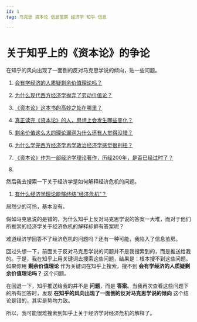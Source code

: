 ```yaml
---
id: 1
tag: 马克思 资本论 信息茧房 经济学 知乎 信息

---
```


# 关于知乎上的《资本论》的争论

在知乎的风向出现了一面倒的反对马克思学说的倾向，贴一些问题。

1. [会有学经济的人质疑剩余价值理论吗？](https://www.zhihu.com/question/263401784)
1. [为什么现代西方经济学抛弃了劳动价值论？](https://www.zhihu.com/question/30436087)

3. [《资本论》这本书的高妙之处在哪里？](https://www.zhihu.com/question/324740319)
4. [真正读完《资本论》的人，思想上会发生哪些变化？](https://www.zhihu.com/question/324874330)
5. [剩余价值这么大的理论漏洞为什么还有人觉得没错？](https://www.zhihu.com/question/626761618)
6. [为什么学完西方经济学再学政治经济学感觉很别扭？](https://www.zhihu.com/question/494284596)
7. [《资本论》作为一部经济学理论著作，历经200年，是否已经过时了？](https://www.zhihu.com/question/576351321)
8. []()

然后我去搜索一下关于经济学是如何解释经济危机的问题。

1. [有什么经济学理论能够终结“经济危机”？](https://www.zhihu.com/question/485046007)

居然少的可怜，基本没有。

假如马克思说的是错的，为什么知乎上反对马克思学说的答案一大堆，而对于他们所推崇的经济学关于经济危机的解释却鲜有答案呢？

难道经济学回答不了经济危机的问题吗？还有一种可能，我陷入了信息茧房。

回过头想一下，前面关于反对马克思学说的问题并不是我搜索到的，而是推送给我的。于是，我在知乎上用关键词去搜索这些问题，结果是：根本搜不到这些问题。如果你用 **剩余价值理论** 作为关键词在知乎上搜索，搜不到 **会有学经济的人质疑剩余价值理论吗？** 这个问题。

在回退一下，知乎推送给我的并不是 **问题**，而是 **答案**。当我再次查看这些问题下的所有回答时，发现 **在知乎的风向出现了一面倒的反对马克思学说的倾向** 这个结论是错的，其实是势均力敌。

所以，我可能很难搜索到知乎上关于经济学对经济危机的解释了。












